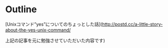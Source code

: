 # Outline
[Unixコマンド”yes”についてのちょっとした話](http://postd.cc/a-little-story-about-the-yes-unix-command/

上記の記事を元に勉強させていただいた内容です)
